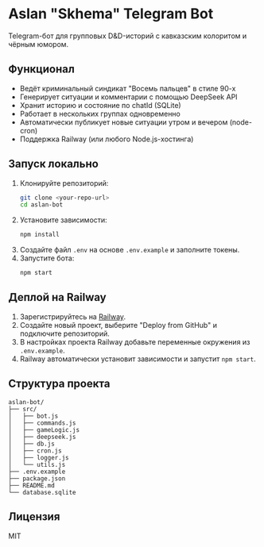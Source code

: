 # Aslan "Skhema" Telegram Bot

Telegram-бот для групповых D&D-историй с кавказским колоритом и чёрным юмором.

## Функционал
- Ведёт криминальный синдикат "Восемь пальцев" в стиле 90-х
- Генерирует ситуации и комментарии с помощью DeepSeek API
- Хранит историю и состояние по chatId (SQLite)
- Работает в нескольких группах одновременно
- Автоматически публикует новые ситуации утром и вечером (node-cron)
- Поддержка Railway (или любого Node.js-хостинга)

## Запуск локально

1. Клонируйте репозиторий:
   ```bash
   git clone <your-repo-url>
   cd aslan-bot
   ```
2. Установите зависимости:
   ```bash
   npm install
   ```
3. Создайте файл `.env` на основе `.env.example` и заполните токены.
4. Запустите бота:
   ```bash
   npm start
   ```

## Деплой на Railway

1. Зарегистрируйтесь на [Railway](https://railway.app/).
2. Создайте новый проект, выберите "Deploy from GitHub" и подключите репозиторий.
3. В настройках проекта Railway добавьте переменные окружения из `.env.example`.
4. Railway автоматически установит зависимости и запустит `npm start`.

## Структура проекта

```
aslan-bot/
├── src/
│   ├── bot.js
│   ├── commands.js
│   ├── gameLogic.js
│   ├── deepseek.js
│   ├── db.js
│   ├── cron.js
│   ├── logger.js
│   └── utils.js
├── .env.example
├── package.json
├── README.md
└── database.sqlite
```

## Лицензия
MIT 